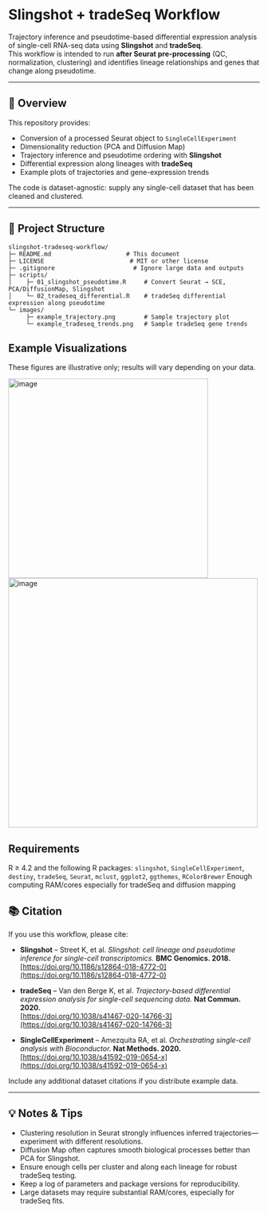 # Slingshot + tradeSeq Workflow

Trajectory inference and pseudotime-based differential expression analysis of single-cell RNA-seq data using **Slingshot** and **tradeSeq**.  
This workflow is intended to run **after Seurat pre-processing** (QC, normalization, clustering) and identifies lineage relationships and genes that change along pseudotime.

---

## 🚀 Overview

This repository provides:

* Conversion of a processed Seurat object to `SingleCellExperiment`
* Dimensionality reduction (PCA and Diffusion Map)
* Trajectory inference and pseudotime ordering with **Slingshot**
* Differential expression along lineages with **tradeSeq**
* Example plots of trajectories and gene-expression trends

The code is dataset-agnostic: supply any single-cell dataset that has been cleaned and clustered.

---

## 📁 Project Structure
```text
slingshot-tradeseq-workflow/
├─ README.md                     # This document
├─ LICENSE                        # MIT or other license
├─ .gitignore                      # Ignore large data and outputs
├─ scripts/
│    ├─ 01_slingshot_pseudotime.R     # Convert Seurat → SCE, PCA/DiffusionMap, Slingshot
│    └─ 02_tradeseq_differential.R    # tradeSeq differential expression along pseudotime
└─ images/
     ├─ example_trajectory.png        # Sample trajectory plot
     └─ example_tradeseq_trends.png   # Sample tradeSeq gene trends
```

## Example Visualizations
These figures are illustrative only; results will vary depending on your data.

<img width="400" height="400" alt="image" src="https://github.com/user-attachments/assets/8f4ff7c9-e9e9-4993-9fb1-deffb67be1cb" />
<img width="500" height="500" alt="image" src="https://github.com/user-attachments/assets/e7aeee75-7b50-421f-947b-cb984967a56e" />



## Requirements
R ≥ 4.2 and the following R packages:
`slingshot`, `SingleCellExperiment`, `destiny`, `tradeSeq`, `Seurat`, `mclust`, `ggplot2`, `ggthemes`, `RColorBrewer`
Enough computing RAM/cores especially for tradeSeq and diffusion mapping

## 📚 Citation

If you use this workflow, please cite:

* **Slingshot** – Street K, et al. *Slingshot: cell lineage and pseudotime inference for single-cell transcriptomics.* **BMC Genomics. 2018.**  
  [https://doi.org/10.1186/s12864-018-4772-0](https://doi.org/10.1186/s12864-018-4772-0)

* **tradeSeq** – Van den Berge K, et al. *Trajectory-based differential expression analysis for single-cell sequencing data.* **Nat Commun. 2020.**  
  [https://doi.org/10.1038/s41467-020-14766-3](https://doi.org/10.1038/s41467-020-14766-3)

* **SingleCellExperiment** – Amezquita RA, et al. *Orchestrating single-cell analysis with Bioconductor.* **Nat Methods. 2020.**  
  [https://doi.org/10.1038/s41592-019-0654-x](https://doi.org/10.1038/s41592-019-0654-x)

Include any additional dataset citations if you distribute example data.

---

## 💡 Notes & Tips

* Clustering resolution in Seurat strongly influences inferred trajectories—experiment with different resolutions.
* Diffusion Map often captures smooth biological processes better than PCA for Slingshot.
* Ensure enough cells per cluster and along each lineage for robust tradeSeq testing.
* Keep a log of parameters and package versions for reproducibility.
* Large datasets may require substantial RAM/cores, especially for tradeSeq fits.

